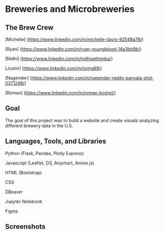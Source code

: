 # Breweries and Microbreweries

## The Brew Crew
[Michelle] (https://www.linkedin.com/in/michelle-davis-92548a78/)

[Ryan] (https://www.linkedin.com/in/ryan-youngblood-14a3bb9b/)

[Nidhi] (https://www.linkedin.com/in/nidhisethimba/)

[Justin] (https://www.linkedin.com/in/jjying89/)

[Nagender] (https://www.linkedin.com/in/nagender-reddy-panyala-phd-0371248/)

[Roman] (https://www.linkedin.com/in/roman-koshel/)

## Goal
The goal of this project was to build a website and create visuals analyzing different brewery data in the U.S.

## Languages, Tools, and Libraries
Python (Flask, Pandas, Plotly Express)

Javascript (Leaflet, D3, Anychart, Anime.js)

HTML (Bootstrap)

CSS

DBeaver

Jupyter Notebook

Figma

## Screenshots

